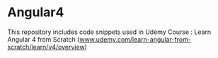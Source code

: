 # Angular4
This repository includes code snippets used in Udemy Course : Learn Angular 4 from Scratch (www.udemy.com/learn-angular-from-scratch/learn/v4/overview)
